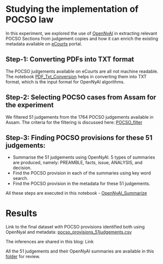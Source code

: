 # Studying the implementation of POCSO law
In this experiment, we explored the use of [OpenNyAI](https://opennyai.org/) in extracting relevant POCSO Sections from judgement copies and how it can enrich the existing metadata available on [eCourts](https://ecourts.gov.in/ecourts_home/) portal. 

## Step-1: Converting PDFs into TXT format
The POCSO judgements available on eCourts are all not machine readable. The notebook [PDF_Txt_Conversion](https://github.com/CivicDataLab/NLP_Justice/blob/main/POCSO/PDF_Txt_Conversion.ipynb) helps in converting them into TXT format, which is the input format for OpenNyAI algorithms.

## Step-2: Selecting POCSO cases from Assam for the experiment
We filtered 51 judgements from the 1764 POCSO judgements available in Assam. The criteria for the filtering is discussed here: [POCSO_filter](https://github.com/CivicDataLab/NLP_Justice/blob/main/POCSO/POCSO_filter.ipynb)

## Step-3: Finding POCSO provisions for these 51 judgements:
- Summarise the 51 judgements using OpenNyAI. 5 types of summaries are produced, namely: PREAMBLE, facts, issue, ANALYSIS, and decision.
- Find the POCSO provision in each of the summaries using key word search.
- Find the POCSO provision in the metadata for these 51 judgements.

All these steps are executed in this notebook - [OpenNyAI_Summarize](https://github.com/CivicDataLab/NLP_Justice/blob/main/POCSO/OpenNyAI_Summarize.ipynb)


# Results

Link to the final dataset with POCSO provisions identified both using OpenNyaI and metadata: [pocso_provisions_51judgements.csv](https://github.com/CivicDataLab/NLP_Justice/blob/main/POCSO/Results/pocso_provisions_51judgements.csv)

The inferences are shared in this blog: Link

All the 51 judgements and their OpenNyAI summaries are available in this [folder](https://github.com/CivicDataLab/NLP_Justice/blob/main/POCSO/POCSO_Experiment_Judgements) for review.